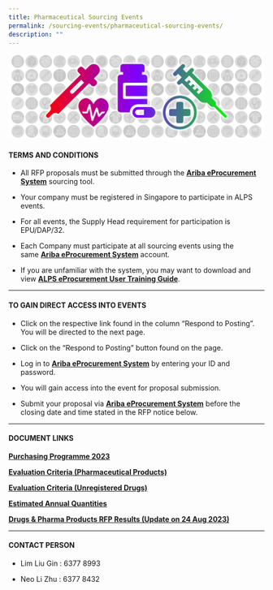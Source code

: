 ```yaml
---
title: Pharmaceutical Sourcing Events
permalink: /sourcing-events/pharmaceutical-sourcing-events/
description: ""
---
```

![](/images/alps_sourcing_events_pharmaceutical_1920x640_clear.png)

#### TERMS AND CONDITIONS

* All RFP proposals must be submitted through the&nbsp;[**Ariba eProcurement System**](https://www.ariba.com/)&nbsp;sourcing tool.

* Your company must be registered in Singapore to participate in ALPS events.

*  For all events, the Supply Head requirement for participation is EPU/DAP/32.

*  Each Company must participate at all sourcing events using the same&nbsp;[**Ariba eProcurement System**](https://www.ariba.com/)&nbsp;account.

* If you are unfamiliar with the system, you may want to download and view [**ALPS eProcurement User Training Guide**](/files/SOURCING%20EVENTS/alps_supplier_training_v_7_1.pdf).

____________________________________________________________

#### TO GAIN DIRECT ACCESS INTO EVENTS

* Click on the respective link found in the column “Respond to Posting”. You will be directed to the next page.

* Click on the “Respond to Posting” button found on the page.

* Log in to&nbsp;[**Ariba eProcurement System**](https://www.ariba.com/)&nbsp;by entering your ID and password.

* You will gain access into the event for proposal submission.
* Submit your proposal via&nbsp;[**Ariba eProcurement System**](https://www.ariba.com/)&nbsp;before the closing date and time stated in the RFP notice below.

____________________________________________________________

#### DOCUMENT LINKS

<a target="_blank" style="font-weight: bold" href="/files/Pharma%20Sourcing%20Events/alps_purchasing_programme.pdf">Purchasing Programme 2023</a>

<a target="_blank" style="font-weight: bold" href="/files/Pharma%20Sourcing%20Events/evaluation_criteria_for_pharma_products.pdf">Evaluation Criteria (Pharmaceutical Products)</a>

<a target="_blank" style="font-weight: bold" href="/files/Pharma%20Sourcing%20Events/evaluation_criteria_for_unregistered_drugs.pdf">Evaluation Criteria (Unregistered Drugs)</a>

<a target="_blank" style="font-weight: bold" href="/files/Pharma%20Sourcing%20Events/estimated_annual_quantities_of_pharma_products.pdf">Estimated Annual Quantities</a>

<a target="_blank" style="font-weight: bold" href="/files/Pharma%20Sourcing%20Events/rfp_results.pdf">Drugs &amp; Pharma Products RFP Results (Update on 24 Aug 2023)</a>

____________________________________________________________

#### CONTACT PERSON

* Lim Liu Gin : 6377 8993

* Neo Li Zhu : 6377 8432
